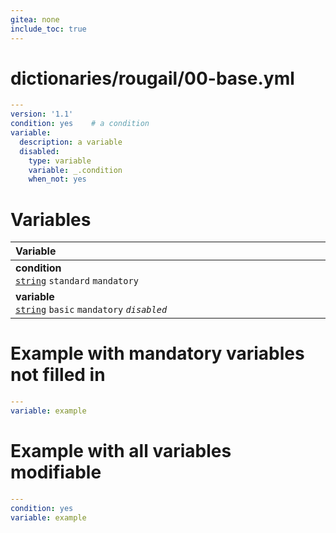 ```yaml
---
gitea: none
include_toc: true
---
```

# dictionaries/rougail/00-base.yml

```yaml
---
version: '1.1'
condition: yes    # a condition
variable:
  description: a variable
  disabled:
    type: variable
    variable: _.condition
    when_not: yes
```
# Variables

| Variable&nbsp;&nbsp;&nbsp;&nbsp;&nbsp;&nbsp;&nbsp;&nbsp;&nbsp;&nbsp;&nbsp;&nbsp;&nbsp;&nbsp;&nbsp;&nbsp;&nbsp;&nbsp;&nbsp;&nbsp;&nbsp;&nbsp;&nbsp;&nbsp;&nbsp;&nbsp;&nbsp;&nbsp;&nbsp;&nbsp;&nbsp;&nbsp;&nbsp;&nbsp;&nbsp;&nbsp;&nbsp;&nbsp;&nbsp;&nbsp;&nbsp;&nbsp;&nbsp;&nbsp;&nbsp;&nbsp;&nbsp;&nbsp;&nbsp;&nbsp;&nbsp;&nbsp;&nbsp;&nbsp;&nbsp;&nbsp;&nbsp;&nbsp;&nbsp;&nbsp;&nbsp;&nbsp;&nbsp;&nbsp;&nbsp;&nbsp;&nbsp;&nbsp;&nbsp;&nbsp;&nbsp;&nbsp;&nbsp;&nbsp;&nbsp;&nbsp;&nbsp;&nbsp;&nbsp;&nbsp;&nbsp;&nbsp;&nbsp;&nbsp;&nbsp;&nbsp;&nbsp;&nbsp;&nbsp;&nbsp;&nbsp;&nbsp;&nbsp;&nbsp;&nbsp;&nbsp;&nbsp;&nbsp;&nbsp;&nbsp;&nbsp;&nbsp;&nbsp;&nbsp;&nbsp;&nbsp;&nbsp;&nbsp;   | Description&nbsp;&nbsp;&nbsp;&nbsp;&nbsp;&nbsp;&nbsp;&nbsp;&nbsp;&nbsp;&nbsp;&nbsp;&nbsp;&nbsp;&nbsp;&nbsp;&nbsp;&nbsp;&nbsp;&nbsp;&nbsp;&nbsp;&nbsp;&nbsp;&nbsp;&nbsp;&nbsp;&nbsp;&nbsp;&nbsp;&nbsp;&nbsp;&nbsp;&nbsp;&nbsp;&nbsp;&nbsp;&nbsp;&nbsp;&nbsp;&nbsp;&nbsp;&nbsp;&nbsp;&nbsp;&nbsp;&nbsp;&nbsp;&nbsp;&nbsp;&nbsp;&nbsp;&nbsp;&nbsp;&nbsp;&nbsp;&nbsp;&nbsp;&nbsp;&nbsp;&nbsp;&nbsp;&nbsp;&nbsp;&nbsp;&nbsp;&nbsp;&nbsp;&nbsp;&nbsp;&nbsp;&nbsp;&nbsp;&nbsp;&nbsp;&nbsp;&nbsp;&nbsp;&nbsp;&nbsp;&nbsp;&nbsp;&nbsp;&nbsp;&nbsp;&nbsp;&nbsp;&nbsp;&nbsp;&nbsp;&nbsp;&nbsp;&nbsp;&nbsp;&nbsp;&nbsp;&nbsp;&nbsp;&nbsp;&nbsp;&nbsp;&nbsp;&nbsp;&nbsp;&nbsp;   |
|------------------------------------------------------------------------------------------------------------------------------------------------------------------------------------------------------------------------------------------------------------------------------------------------------------------------------------------------------------------------------------------------------------------------------------------------------------------------------------------------------------------------------------------------------------------------------------------------------------------------------------------------------------------------------------|---------------------------------------------------------------------------------------------------------------------------------------------------------------------------------------------------------------------------------------------------------------------------------------------------------------------------------------------------------------------------------------------------------------------------------------------------------------------------------------------------------------------------------------------------------------------------------------------------------------------------------------------------------------------|
| **condition**<br/>[`string`](https://rougail.readthedocs.io/en/latest/variable.html#variables-types) `standard` `mandatory`                                                                                                                                                                                                                                                                                                                                                                                                                                                                                                                                                        | A condition.<br/>**Default**: yes                                                                                                                                                                                                                                                                                                                                                                                                                                                                                                                                                                                                                                   |
| **variable**<br/>[`string`](https://rougail.readthedocs.io/en/latest/variable.html#variables-types) `basic` `mandatory` _`disabled`_                                                                                                                                                                                                                                                                                                                                                                                                                                                                                                                                               | A variable.<br/>**Disabled**: when the variable "condition" hasn't the value "yes".                                                                                                                                                                                                                                                                                                                                                                                                                                                                                                                                                                                 |


# Example with mandatory variables not filled in

```yaml
---
variable: example
```
# Example with all variables modifiable

```yaml
---
condition: yes
variable: example
```
